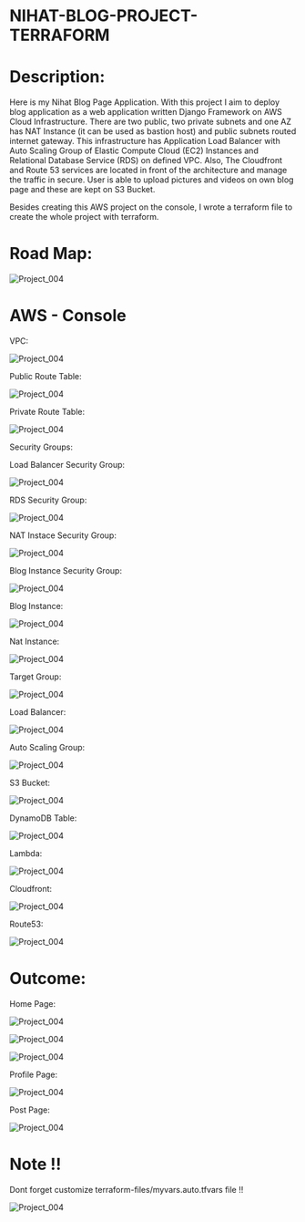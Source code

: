 # NIHAT-BLOG-PROJECT-TERRAFORM



# Description:

Here is my Nihat Blog Page Application. With this project I aim to deploy blog application as a web application written Django Framework on AWS Cloud Infrastructure. There are two public, two private subnets and one AZ has NAT Instance (it can be used as bastion host) and public subnets routed internet gateway. This infrastructure has Application Load Balancer with Auto Scaling Group of Elastic Compute Cloud (EC2) Instances and Relational Database Service (RDS) on defined VPC. Also, The Cloudfront and Route 53 services are located in front of the architecture and manage the traffic in secure. User is able to upload pictures and videos on own blog page and these are kept on S3 Bucket. 

Besides creating this AWS project on the console, I wrote a terraform file to create the whole project with terraform.





# Road Map:

![Project_004](roadmap.png)



# AWS - Console

VPC: 

![Project_004](vpc.PNG)


Public Route Table: 

![Project_004](public-route-table.PNG)


Private Route Table: 

![Project_004](private-route-table.PNG)

Security Groups:

Load Balancer Security Group:

![Project_004](loadbalancer-sg.PNG)

RDS Security Group:

![Project_004](rds-sg.PNG)

NAT Instace Security Group:

![Project_004](nat-instance-sg.PNG)

Blog Instance Security Group: 

![Project_004](blog-instance-sg.PNG)


Blog Instance:

![Project_004](blog-instance.PNG)


Nat Instance: 

![Project_004](nat-instace.PNG)

Target Group:

![Project_004](target-group.PNG)


Load Balancer:

![Project_004](load-balacer.PNG)

Auto Scaling Group:

![Project_004](asg.PNG)

S3 Bucket:

![Project_004](s3bucket.PNG)


DynamoDB Table:

![Project_004](dynamodb-table.PNG)


Lambda:

![Project_004](lamda.PNG)


Cloudfront:

![Project_004](cloud-front.PNG)


Route53:

![Project_004](route-53.PNG)



# Outcome:


Home Page:

![Project_004](home-page.PNG)


![Project_004](home-page-mobile.jpeg)


![Project_004](certificate.PNG)

Profile Page:

![Project_004](profile-page.PNG)


Post Page:

![Project_004](create-post.PNG)

# Note !!

Dont forget customize terraform-files/myvars.auto.tfvars file !!

![Project_004](myvars.PNG)